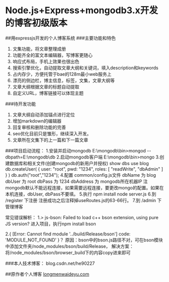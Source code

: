 Node.js+Express+mongodb3.x开发的博客初级版本
==============

##用expressjs开发的个人博客系统
###主要功能和特色
1. 文集功能，将文章整理成册
2. 功能齐全的富文本编辑器，写博客更随心
3. 响应式布局，手机上效果也很出色
4. 搜索引擎优化，自动提取文章大纲和关键词，填入description和keywords
5. 占内存少，方便托管于bae的128m最小web服务上
6. 漂亮的侧边栏，博主信息，标签，文集，文章大纲等
7. 文章大纲根据文章的标题自动提取
8. 自定义URL，博客链接可以体现主题

###待开发功能
1. 文章大纲自动添加锚点进行定位
2. 增加markdown的编辑器
3. 回复审核和删除功能的完善
4. seo优化目前只是雏形，继续深入开发。
5. 文章所在文集下的上一篇和下一篇文章

###项目启动流程：
1.安装并启动mongodb
   E:\mongodb\bin>mongod --dbpath=E:\mongodb\db
2.启动mongodb客户端
   E:\mongodb\bin>mongo
3.创建数据库和相关文件(创建mongodb的新用户并授权)
   show dbs
   use blog
     db.createUser(
           {
             user: "root",
             pwd: "1234",
             roles: [ "readWrite", "dbAdmin" ]
           }
        )
   db.auth("root","1234");
4.配置 common/config.js文件
      dbName 为 blog
      dbUser 为 root
      dbPass 为 1234
      dbAddress 为 mongodb所在机器IP
  注mongodb默认不能远程连接，如果需要远程连接，要更改mongo的配置。如果在本机连接，dbUser, dbPass不要填。
5.执行
      npm install
      node server.js
6.到 /register 下注册
  注册成功之后注释掉useRoutes.js的63-66行。
7.到 /admin 下管理博客


常见错误解析：
1.> js-bson: Failed to load c++ bson extension, using pure JS version?
    进入项目，执行npm install bson

2.{ [Error: Cannot find module '../build/Release/bson'] code: 'MODULE_NOT_FOUND' }？
    原因：bson中的bson.js路径不对，可在bson模块中添加文件夹/node_modules/bson/build/Release，
    解决方案：
          将/node_modules/bson/browser_build下的内容copy进来即可


###本人技术博客：
blog.csdn.net/he90227 

##原作者个人博客
[longmenwaideyu.com](http://longmenwaideyu.com)
